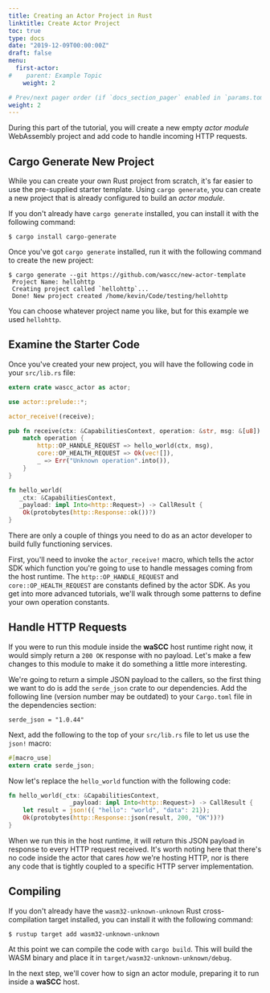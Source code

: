 ```yaml
---
title: Creating an Actor Project in Rust
linktitle: Create Actor Project
toc: true
type: docs
date: "2019-12-09T00:00:00Z"
draft: false
menu:
  first-actor:
#    parent: Example Topic
    weight: 2

# Prev/next pager order (if `docs_section_pager` enabled in `params.toml`)
weight: 2
---
```

During this part of the tutorial, you will create a new empty _actor module_ WebAssembly project and add code to handle incoming HTTP requests.

## Cargo Generate New Project
While you can create your own Rust project from scratch, it's far easier to use the pre-supplied starter template. Using `cargo generate`, you can create a new project that is already configured to build an _actor module_.

If you don't already have `cargo generate` installed, you can install it with the following command:

```terminal
$ cargo install cargo-generate
```

Once you've got `cargo generate` installed, run it with the following command to create the new project:

```terminal
$ cargo generate --git https://github.com/wascc/new-actor-template
 Project Name: hellohttp
 Creating project called `hellohttp`...
 Done! New project created /home/kevin/Code/testing/hellohttp
```

You can choose whatever project name you like, but for this example we used `hellohttp`.

## Examine the Starter Code
Once you've created your new project, you will have the following code in your `src/lib.rs` file:

```rust
extern crate wascc_actor as actor;

use actor::prelude::*;

actor_receive!(receive);

pub fn receive(ctx: &CapabilitiesContext, operation: &str, msg: &[u8]) -> CallResult {    
    match operation {
        http::OP_HANDLE_REQUEST => hello_world(ctx, msg),
        core::OP_HEALTH_REQUEST => Ok(vec![]),
        _ => Err("Unknown operation".into()),
    }
}

fn hello_world(
   _ctx: &CapabilitiesContext,
   _payload: impl Into<http::Request>) -> CallResult {
    Ok(protobytes(http::Response::ok())?)
}
```

There are only a couple of things you need to do as an actor developer to build fully functioning services. 

First, you'll need to invoke the `actor_receive!` macro, which tells the actor SDK which function you're going to use to handle messages coming from the host runtime. The `http::OP_HANDLE_REQUEST` and `core::OP_HEALTH_REQUEST` are constants defined by the actor SDK. As you get into more advanced tutorials, we'll walk through some patterns to define your own operation constants.

## Handle HTTP Requests
If you were to run this module inside the **waSCC** host runtime right now, it would simply return a `200 OK` response with no payload. Let's make a few changes to this module to make it do something a little more interesting.

We're going to return a simple JSON payload to the callers, so the first thing we want to do is add the `serde_json` crate to our dependencies. Add the following line (version number may be outdated) to your `Cargo.toml` file in the dependencies section:

```
serde_json = "1.0.44"
```

Next, add the following to the top of your `src/lib.rs` file to let us use the `json!` macro:

```rust
#[macro_use]
extern crate serde_json;
```

Now let's replace the `hello_world` function with the following code:

```rust
fn hello_world(_ctx: &CapabilitiesContext, 
                 _payload: impl Into<http::Request>) -> CallResult {
    let result = json!({ "hello": "world", "data": 21});
    Ok(protobytes(http::Response::json(result, 200, "OK"))?)
}
```

When we run this in the host runtime, it will return this JSON payload in response to every HTTP request received. It's worth noting here that there's no code inside the actor that cares _how_ we're hosting HTTP, nor is there any code that is tightly coupled to a specific HTTP server implementation.

## Compiling

If you don't already have the `wasm32-unknown-unknown` Rust cross-compilation target installed, you can install it with the following command:

```terminal
$ rustup target add wasm32-unknown-unknown
```

At this point we can compile the code with `cargo build`. This will build the WASM binary and place it in `target/wasm32-unknown-unknown/debug`.

In the next step, we'll cover how to sign an actor module, preparing it to run inside a **waSCC** host.
